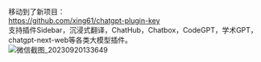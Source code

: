 移动到了新项目：<br>
https://github.com/xing61/chatgpt-plugin-key <br>
支持插件Sidebar，沉浸式翻译，ChatHub，Chatbox，CodeGPT，学术GPT，chatgpt-next-web等各类大模型插件。 <br>
![微信截图_20230920133649](https://github.com/xing61/xiaoyi-robot/assets/38256442/b6ba1123-d0d5-4c71-9a8e-6019092f7145)
